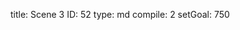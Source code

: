 title:          Scene 3
ID:             52
type:           md
compile:        2
setGoal:        750


